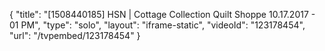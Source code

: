 {
    "title": "[1508440185] HSN | Cottage Collection Quilt Shoppe 10.17.2017 - 01 PM",
    "type": "solo",
    "layout": "iframe-static",
    "videoId": "123178454",
    "url": "\/tvpembed\/123178454"
}
